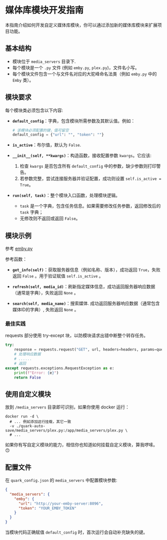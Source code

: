 # 媒体库模块开发指南

本指南介绍如何开发自定义媒体库模块，你可以通过添加新的媒体库模块来扩展项目功能。

## 基本结构

* 模块位于 `media_servers` 目录下.
* 每个模块是一个 `.py` 文件 (例如 `emby.py`, `plex.py`)，文件名小写。
* 每个模块文件包含一个与文件名对应的大驼峰命名法类（例如 `emby.py` 中的 `Emby` 类）。

## 模块要求

每个模块类必须包含以下内容:

* **`default_config`**：字典，包含模块所需参数及其默认值。例如：

  ```python
  # 该模块必须配置的键，值可留空
  default_config = {"url": "", "token": ""}
  ```

* **`is_active`**：布尔值，默认为 `False`.

* **`__init__(self, **kwargs)`**：构造函数，接收配置参数 `kwargs`。它应该:
  1. 检查 `kwargs` 是否包含所有 `default_config` 中的参数，缺少参数则打印警告。
  2. 若参数完整，尝试连接服务器并验证配置，成功则设置 `self.is_active = True`。

* **`run(self, task)`**：整个模块入口函数，处理模块逻辑。
  * `task` 是一个字典，包含任务信息。如果需要修改任务参数，返回修改后的 `task` 字典；
  * 无修改则不返回或返回 `False`。

## 模块示例

参考 [emby.py](emby.py)

参考函数：

* **`get_info(self)`**：获取服务器信息（例如名称、版本），成功返回 `True`，失败返回 `False` 。用于验证赋值 `self.is_active` 。

* **`refresh(self, media_id)`**：刷新指定媒体信息，成功返回服务器响应数据（通常是字典），失败返回 `None` 。

* **`search(self, media_name)`**：搜索媒体. 成功返回服务器响应数据（通常包含媒体ID的字典）, 失败返回 `None` 。

### 最佳实践

requests 部分使用 try-except 块，以防模块请求出错中断整个转存任务。

```python
try:
    response = requests.request("GET", url, headers=headers, params=querystring)
    # 处理响应数据
    # ......
    # 返回
except requests.exceptions.RequestException as e:
    print(f"Error: {e}")
    return False
```

## 使用自定义模块

放到 `/media_servers` 目录即可识别，如果你使用 docker 运行：

```shell
docker run -d \
  # ... 例如添加这行挂载，其它一致
  -v ./quark-auto-save/media_servers/plex.py:/app/media_servers/plex.py \
  # ...
```

如果你有写自定义模块的能力，相信你也知道如何挂载自定义模块，算我啰嗦。🙃

## 配置文件

在 `quark_config.json` 的 `media_servers` 中配置模块参数:

```json
{
  "media_servers": {
    "emby": {
      "url": "http://your-emby-server:8096",
      "token": "YOUR_EMBY_TOKEN"
    }
  }
}
```

当模块代码正确赋值 `default_config` 时，首次运行会自动补充缺失的键。